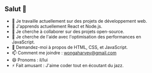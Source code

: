 ## Salut 👋

- 🔭 Je travaille actuellement sur des projets de développement web.
- 🌱 J'apprends actuellement React et Node.js.
- 👯 Je cherche à collaborer sur des projets open-source.
- 🤔 Je cherche de l'aide avec l'optimisation des performances en JavaScript.
- 💬 Demandez-moi à propos de HTML, CSS, et JavaScript.
- 📫 Comment me joindre : [wongaharvey@gmail.com](mailto:wongaharvey@gmail.com)
- 😄 Pronoms : il/lui
- ⚡ Fait amusant : J'aime coder tout en écoutant du jazz.
